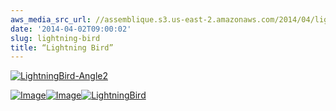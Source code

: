 ```yaml
---
aws_media_src_url: //assemblique.s3.us-east-2.amazonaws.com/2014/04/lightningbird-angle2.jpg
date: '2014-04-02T09:00:02'
slug: lightning-bird
title: “Lightning Bird”
---
```


 [![LightningBird-Angle2](//assemblique.s3.us-east-2.amazonaws.com/2014/04/lightningbird-angle2.jpg?w=602)](https://assemblique.com/2014/04/02/lightning-bird/lightningbird-angle2/#main)

 [![Image](//assemblique.s3.us-east-2.amazonaws.com/2014/04/lightningbird-mouth.jpg?w=650)](//assemblique.s3.us-east-2.amazonaws.com/2014/04/lightningbird-mouth.jpg)[![Image](//assemblique.s3.us-east-2.amazonaws.com/2014/04/lightningbird-angle.jpg?w=650)](//assemblique.s3.us-east-2.amazonaws.com/2014/04/lightningbird-angle.jpg)[![LightningBird](//assemblique.s3.us-east-2.amazonaws.com/2014/04/lightningbird.jpg?w=602)](https://assemblique.com/2014/04/02/lightning-bird/lightningbird/#main)